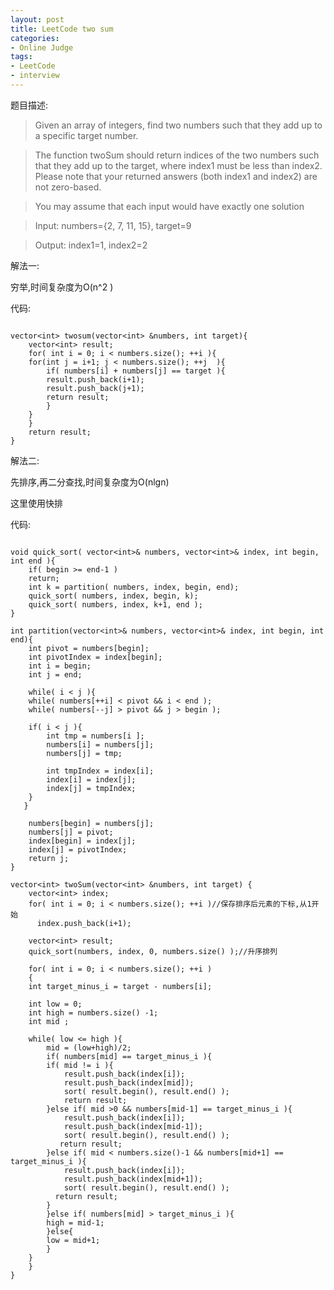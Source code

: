 ```yaml
---
layout: post 
title: LeetCode two sum
categories:
- Online Judge
tags:
- LeetCode
- interview
---
```


题目描述:

>Given an array of integers, find two numbers such that they add up to a specific target number.

>The function twoSum should return indices of the two numbers such that they add up to the target, where index1 must be less than index2. Please note that your returned answers (both index1 and index2) are not zero-based.

>You may assume that each input would have exactly one solution

>Input: numbers={2, 7, 11, 15}, target=9

>Output: index1=1, index2=2

解法一:

穷举,时间复杂度为O(n^2 )

代码:

```

vector<int> twosum(vector<int> &numbers, int target){
    vector<int> result;
    for( int i = 0; i < numbers.size(); ++i ){
	for(int j = i+1; j < numbers.size(); ++j  ){
	    if( numbers[i] + numbers[j] == target ){
		result.push_back(i+1);
		result.push_back(j+1);
		return result;
	    }
	}
    }
    return result;
}

```

解法二:

先排序,再二分查找,时间复杂度为O(nlgn)

这里使用快排

代码:

```

void quick_sort( vector<int>& numbers, vector<int>& index, int begin, int end ){
    if( begin >= end-1 )
	return;
    int k = partition( numbers, index, begin, end);
    quick_sort( numbers, index, begin, k);
    quick_sort( numbers, index, k+1, end );
}

int partition(vector<int>& numbers, vector<int>& index, int begin, int end){
    int pivot = numbers[begin];
    int pivotIndex = index[begin];
    int i = begin;
    int j = end;

    while( i < j ){
	while( numbers[++i] < pivot && i < end );
	while( numbers[--j] > pivot && j > begin );

	if( i < j ){
	    int tmp = numbers[i ];
	    numbers[i] = numbers[j];
	    numbers[j] = tmp;

	    int tmpIndex = index[i];
	    index[i] = index[j];
	    index[j] = tmpIndex;
	}
   }

    numbers[begin] = numbers[j];
    numbers[j] = pivot;
    index[begin] = index[j];
    index[j] = pivotIndex;
    return j;
}

vector<int> twoSum(vector<int> &numbers, int target) {
    vector<int> index;
    for( int i = 0; i < numbers.size(); ++i )//保存排序后元素的下标,从1开始
	  index.push_back(i+1);
    
    vector<int> result;
    quick_sort(numbers, index, 0, numbers.size() );//升序排列
    
    for( int i = 0; i < numbers.size(); ++i )
    {
	int target_minus_i = target - numbers[i];
	
	int low = 0;
	int high = numbers.size() -1;
	int mid ;
	
	while( low <= high ){
	    mid = (low+high)/2;
	    if( numbers[mid] == target_minus_i ){
		if( mid != i ){
		    result.push_back(index[i]);
		    result.push_back(index[mid]);
		    sort( result.begin(), result.end() );
		    return result;
		}else if( mid >0 && numbers[mid-1] == target_minus_i ){
		    result.push_back(index[i]);
		    result.push_back(index[mid-1]);
		    sort( result.begin(), result.end() );
		   return result;
		}else if( mid < numbers.size()-1 && numbers[mid+1] == target_minus_i ){
		    result.push_back(index[i]);
		    result.push_back(index[mid+1]);
		    sort( result.begin(), result.end() );
		  return result;
		}
	    }else if( numbers[mid] > target_minus_i ){
		high = mid-1;
	    }else{
		low = mid+1;
	    }
	}
    }
}

```
